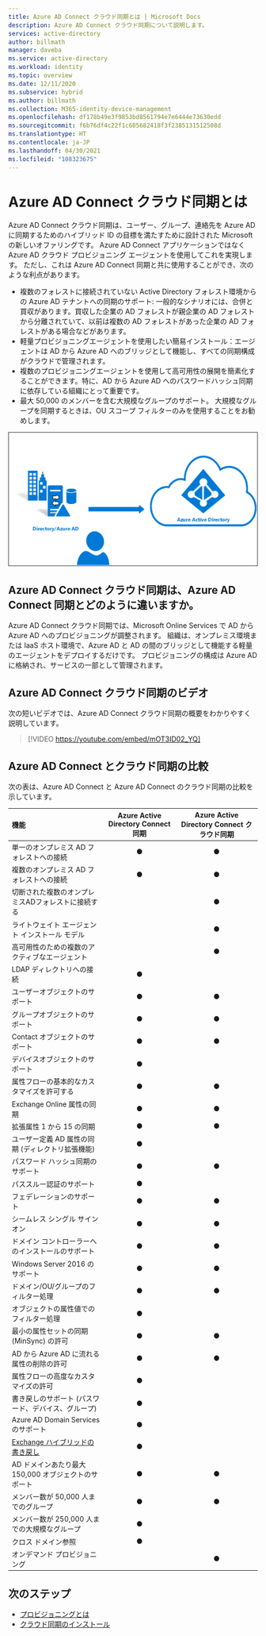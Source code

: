 ```yaml
---
title: Azure AD Connect クラウド同期とは | Microsoft Docs
description: Azure AD Connect クラウド同期について説明します。
services: active-directory
author: billmath
manager: daveba
ms.service: active-directory
ms.workload: identity
ms.topic: overview
ms.date: 12/11/2020
ms.subservice: hybrid
ms.author: billmath
ms.collection: M365-identity-device-management
ms.openlocfilehash: df178b49e3f9853bd8561794e7e6444e73630edd
ms.sourcegitcommit: f6b76df4c22f1c605682418f3f2385131512508d
ms.translationtype: HT
ms.contentlocale: ja-JP
ms.lasthandoff: 04/30/2021
ms.locfileid: "108323675"
---
```

# <a name="what-is-azure-ad-connect-cloud-sync"></a>Azure AD Connect クラウド同期とは
Azure AD Connect クラウド同期は、ユーザー、グループ、連絡先を Azure AD に同期するためのハイブリッド ID の目標を満たすために設計された Microsoft の新しいオファリングです。  Azure AD Connect アプリケーションではなく Azure AD クラウド プロビジョニング エージェントを使用してこれを実現します。  ただし、これは Azure AD Connect 同期と共に使用することができ、次のような利点があります。
    
- 複数のフォレストに接続されていない Active Directory フォレスト環境からの Azure AD テナントへの同期のサポート: 一般的なシナリオには、合併と買収があります。買収した企業の AD フォレストが親企業の AD フォレストから分離されていて、以前は複数の AD フォレストがあった企業の AD フォレストがある場合などがあります。
- 軽量プロビジョニングエージェントを使用したい簡易インストール：エージェントは AD から Azure AD へのブリッジとして機能し、すべての同期構成がクラウドで管理されます。 
- 複数のプロビジョニングエージェントを使用して高可用性の展開を簡素化することができます。特に、AD から Azure AD へのパスワードハッシュ同期に依存している組織にとって重要です。
- 最大 50,000 のメンバーを含む大規模なグループのサポート。 大規模なグループを同期するときは、OU スコープ フィルターのみを使用することをお勧めします。


![What is Azure AD Connect](media/what-is-cloud-sync/architecture-1.png)

## <a name="how-is-azure-ad-connect-cloud-sync-different-from-azure-ad-connect-sync"></a>Azure AD Connect クラウド同期は、Azure AD Connect 同期とどのように違いますか。
Azure AD Connect クラウド同期では、Microsoft Online Services で AD から Azure AD へのプロビジョニングが調整されます。 組織は、オンプレミス環境または IaaS ホスト環境で、Azure AD と AD の間のブリッジとして機能する軽量のエージェントをデプロイするだけです。 プロビジョニングの構成は Azure AD に格納され、サービスの一部として管理されます。

## <a name="azure-ad-connect-cloud-sync-video"></a>Azure AD Connect クラウド同期のビデオ
次の短いビデオでは、Azure AD Connect クラウド同期の概要をわかりやすく説明しています。

> [!VIDEO https://youtube.com/embed/mOT3ID02_YQ]


## <a name="comparison-between-azure-ad-connect-and-cloud-sync"></a>Azure AD Connect とクラウド同期の比較

次の表は、Azure AD Connect と Azure AD Connect のクラウド同期の比較を示しています。

| 機能 | Azure Active Directory Connect 同期| Azure Active Directory Connect クラウド同期 |
|:--- |:---:|:---:|
|単一のオンプレミス AD フォレストへの接続|● |● |
| 複数のオンプレミス AD フォレストへの接続 |● |● |
| 切断された複数のオンプレミスADフォレストに接続する | |● |
| ライトウェイト エージェント インストール モデル | |● |
| 高可用性のための複数のアクティブなエージェント | |● |
| LDAP ディレクトリへの接続|●| | 
| ユーザーオブジェクトのサポート |● |● |
| グループオブジェクトのサポート |● |● |
| Contact オブジェクトのサポート |● |● |
| デバイスオブジェクトのサポート |● | |
| 属性フローの基本的なカスタマイズを許可する |● |● |
| Exchange Online 属性の同期 |● |● |
| 拡張属性 1 から 15 の同期 |● |● |
| ユーザー定義 AD 属性の同期 (ディレクトリ拡張機能) |● | |
| パスワード ハッシュ同期のサポート |●|●|
| パススルー認証のサポート |●||
| フェデレーションのサポート |●|●|
| シームレス シングル サインオン|● |●|
| ドメイン コントローラーへのインストールのサポート |● |● |
| Windows Server 2016 のサポート|● |● |
| ドメイン/OU/グループのフィルター処理 |● |● |
| オブジェクトの属性値でのフィルター処理 |● | |
| 最小の属性セットの同期 (MinSync) の許可 |● |● |
| AD から Azure AD に流れる属性の削除の許可 |● |● |
| 属性フローの高度なカスタマイズの許可 |● | |
| 書き戻しのサポート (パスワード、デバイス、グループ) |● | |
| Azure AD Domain Services のサポート|● | |
| [Exchange ハイブリッドの書き戻し](../hybrid/reference-connect-sync-attributes-synchronized.md#exchange-hybrid-writeback) |● | |
| AD ドメインあたり最大 150,000 オブジェクトのサポート |● |● |
| メンバー数が 50,000 人までのグループ |● |● |
| メンバー数が 250,000 人までの大規模なグループ |● |  |
| クロス ドメイン参照|● | |
| オンデマンド プロビジョニング| |● |

## <a name="next-steps"></a>次のステップ 

- [プロビジョニングとは](what-is-provisioning.md)
- [クラウド同期のインストール](how-to-install.md)
